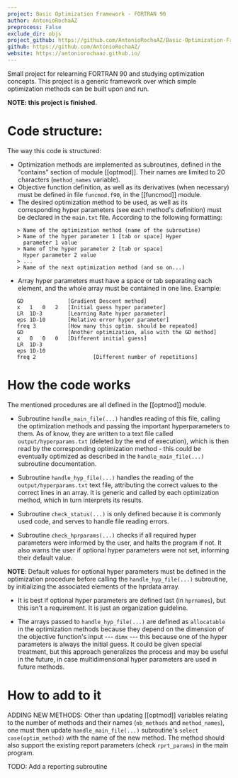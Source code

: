 ```yaml
---
project: Basic Optimization Framework - FORTRAN 90
author: AntonioRochaAZ
preprocess: False
exclude_dir: objs
project_github: https://github.com/AntonioRochaAZ/Basic-Optimization-Framework---FORTRAN-90
github: https://github.com/AntonioRochaAZ/
website: https://antoniorochaaz.github.io/
---
```


Small project for relearning FORTRAN 90 and studying optimization concepts. This project is a generic framework over which simple optimization methods can be built upon and run.

**NOTE: this project is finished.**

# Code structure:

The way this code is structured:
- Optimization methods are implemented as subroutines, defined
  in the "contains" section of module [[optmod]]. Their names are limited to 20
  characters (``method_names`` variable).
- Objective function definition, as well as its derivatives
  (when necessary) must be defined in file ``funcmod.f90``, in the [[funcmod]]
  module.
- The desired optimization method to be used, as well as its
  corresponding hyper parameters (see each method's definition)
  must be declared in the ``main.txt`` file. According to the
  following formatting:

```
   > Name of the optimization method (name of the subroutine)
   > Name of the hyper parameter 1 [tab or space] Hyper
     parameter 1 value
   > Name of the hyper parameter 2 [tab or space] 
     Hyper parameter 2 value
   > ...
   > Name of the next optimization method (and so on...)
```

- Array hyper parameters must have a space or tab separating
  each element, and the whole array must be contained in one
  line. Example:

```
   GD              [Gradient Descent method] 
   x   1   0   2   [Initial guess hyper parameter]
   LR  1D-3        [Learning Rate hyper parameter]
   eps 1D-10       [Relative error hyper parameter]
   freq 3          [How many this optim. should be repeated]
   GD              [Another optimization, also with the GD method]
   x   0   0   0   [Different initial guess]
   LR  1D-3                
   eps 1D-10               
   freq 2                  [Different number of repetitions]
```

# How the code works

The mentioned procedures are all defined in the [[optmod]] module.

- Subroutine ``handle_main_file(...)`` handles reading of this
  file, calling the optimization methods and passing the
  important hyperparameters to them. As of know, they are
  written to a text file called ``output/hyperparams.txt`` (deleted
  by the end of execution), which is
  then read by the corresponding optimization method - this could
  be eventually optimized as described in the ``handle_main_file(...)``
  subroutine documentation.

- Subroutine ``handle_hyp_file(...)`` handles the reading of
  the ``output/hyperparams.txt`` text file, attributing the correct
  values to the correct lines in an array. It is generic and
  called by each optimization method, which in turn interprets
  its results.

- Subroutine ``check_status(...)`` is only defined because it
  is commonly used code, and serves to handle file reading
  errors.

- Subroutine ``check_hprparams(...)`` checks if all required
  hyper parameters were informed by the user, and halts the
  program if not. It also warns the user if optional hyper
  parameters were not set, informing their default value. 

**NOTE**: Default values for optional hyper parameters must be
    defined in the optimization procedure before calling the
    ``handle_hyp_file(...)`` subroutine, by initializing the
    associated elements of the hprdata array.

- It is best if optional hyper parameters are defined last (in
  ``hprnames``), but this isn't a requirement. It is just an
  organization guideline.

- The arrays passed to ``handle_hyp_file(...)`` are defined as
  ``allocatable`` in the optimization methods because they
  depend on the dimension of the objective function's input ---
  ``dimx`` --- this because one of the hyper parameters is
  always the initial guess. It could be given special
  treatment, but this approach generalizes the process and may
  be useful in the future, in case multidimensional hyper
  parameters are used in future methods.

# How to add to it

ADDING NEW METHODS: Other than updating [[optmod]]
variables relating to the number of methods and their names
(``nb_methods`` and ``method_names``), one
must then update ``handle_main_file(...)``
subroutine's ``select case(optim_method)`` with the name
of the new method. The method should
also support the existing report parameters (check
``rprt_params``) in the main program. 

TODO: Add a reporting subroutine